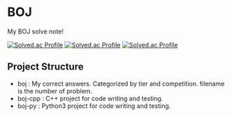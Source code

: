 # BOJ

My BOJ solve note!

[![Solved.ac Profile](https://solvedac-cards-starcea.paring.moe/profile/5tarlight?size=200)](https://solved.ac/5tarlight)
[![Solved.ac Profile](https://solvedac-cards-starcea.paring.moe/problems/5tarlight)](https://solved.ac/5tarlight)
[![Solved.ac Profile](https://solvedac-cards-starcea.paring.moe/tags/5tarlight)](https://solved.ac/5tarlight)

## Project Structure
- boj : My correct answers. Categorized by tier and competition. filename is the number of problem.
- boj-cpp : C++ project for code writing and testing.
- boj-py : Python3 project for code writing and testing.

